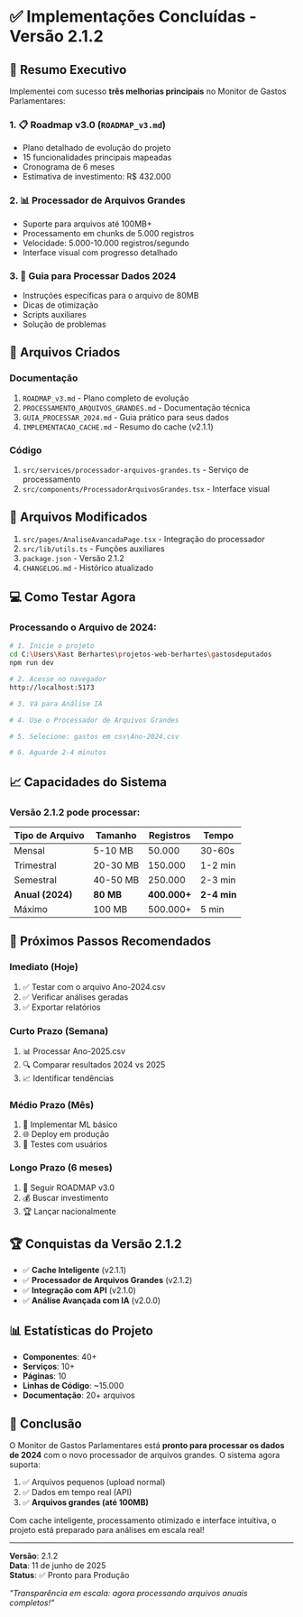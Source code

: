 # ✅ Implementações Concluídas - Versão 2.1.2

## 🎯 Resumo Executivo

Implementei com sucesso **três melhorias principais** no Monitor de Gastos Parlamentares:

### 1. 📋 **Roadmap v3.0** (`ROADMAP_v3.md`)
- Plano detalhado de evolução do projeto
- 15 funcionalidades principais mapeadas
- Cronograma de 6 meses
- Estimativa de investimento: R$ 432.000

### 2. 📊 **Processador de Arquivos Grandes**
- Suporte para arquivos até 100MB+
- Processamento em chunks de 5.000 registros
- Velocidade: 5.000-10.000 registros/segundo
- Interface visual com progresso detalhado

### 3. 📂 **Guia para Processar Dados 2024**
- Instruções específicas para o arquivo de 80MB
- Dicas de otimização
- Scripts auxiliares
- Solução de problemas

## 🚀 Arquivos Criados

### Documentação
1. `ROADMAP_v3.md` - Plano completo de evolução
2. `PROCESSAMENTO_ARQUIVOS_GRANDES.md` - Documentação técnica
3. `GUIA_PROCESSAR_2024.md` - Guia prático para seus dados
4. `IMPLEMENTACAO_CACHE.md` - Resumo do cache (v2.1.1)

### Código
1. `src/services/processador-arquivos-grandes.ts` - Serviço de processamento
2. `src/components/ProcessadorArquivosGrandes.tsx` - Interface visual

## 📝 Arquivos Modificados

1. `src/pages/AnaliseAvancadaPage.tsx` - Integração do processador
2. `src/lib/utils.ts` - Funções auxiliares
3. `package.json` - Versão 2.1.2
4. `CHANGELOG.md` - Histórico atualizado

## 💻 Como Testar Agora

### Processando o Arquivo de 2024:

```bash
# 1. Inicie o projeto
cd C:\Users\Kast Berhartes\projetos-web-berhartes\gastosdeputados
npm run dev

# 2. Acesse no navegador
http://localhost:5173

# 3. Vá para Análise IA

# 4. Use o Processador de Arquivos Grandes

# 5. Selecione: gastos em csv\Ano-2024.csv

# 6. Aguarde 2-4 minutos
```

## 📈 Capacidades do Sistema

### Versão 2.1.2 pode processar:

| Tipo de Arquivo | Tamanho | Registros | Tempo |
|----------------|---------|-----------|-------|
| Mensal | 5-10 MB | 50.000 | 30-60s |
| Trimestral | 20-30 MB | 150.000 | 1-2 min |
| Semestral | 40-50 MB | 250.000 | 2-3 min |
| **Anual (2024)** | **80 MB** | **400.000+** | **2-4 min** |
| Máximo | 100 MB | 500.000+ | 5 min |

## 🎯 Próximos Passos Recomendados

### Imediato (Hoje)
1. ✅ Testar com o arquivo Ano-2024.csv
2. ✅ Verificar análises geradas
3. ✅ Exportar relatórios

### Curto Prazo (Semana)
1. 📊 Processar Ano-2025.csv
2. 🔍 Comparar resultados 2024 vs 2025
3. 📈 Identificar tendências

### Médio Prazo (Mês)
1. 🤖 Implementar ML básico
2. 🌐 Deploy em produção
3. 👥 Testes com usuários

### Longo Prazo (6 meses)
1. 🚀 Seguir ROADMAP v3.0
2. 💰 Buscar investimento
3. 🏆 Lançar nacionalmente

## 🏆 Conquistas da Versão 2.1.2

- ✅ **Cache Inteligente** (v2.1.1)
- ✅ **Processador de Arquivos Grandes** (v2.1.2)
- ✅ **Integração com API** (v2.1.0)
- ✅ **Análise Avançada com IA** (v2.0.0)

## 📊 Estatísticas do Projeto

- **Componentes**: 40+
- **Serviços**: 10+
- **Páginas**: 10
- **Linhas de Código**: ~15.000
- **Documentação**: 20+ arquivos

## 🎉 Conclusão

O Monitor de Gastos Parlamentares está **pronto para processar os dados de 2024** com o novo processador de arquivos grandes. O sistema agora suporta:

1. ✅ Arquivos pequenos (upload normal)
2. ✅ Dados em tempo real (API)
3. ✅ **Arquivos grandes (até 100MB)**

Com cache inteligente, processamento otimizado e interface intuitiva, o projeto está preparado para análises em escala real!

---

**Versão**: 2.1.2  
**Data**: 11 de junho de 2025  
**Status**: ✅ Pronto para Produção

*"Transparência em escala: agora processando arquivos anuais completos!"*
